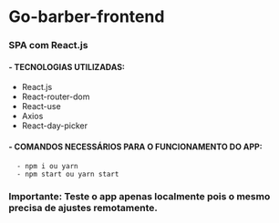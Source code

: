 # Go-barber-frontend

### SPA com React.js

#### - TECNOLOGIAS UTILIZADAS:

  - React.js
  - React-router-dom
  - React-use
  - Axios
  - React-day-picker
  
#### - COMANDOS NECESSÁRIOS PARA O FUNCIONAMENTO DO APP:

      - npm i ou yarn
      - npm start ou yarn start
      
      
### Importante: Teste o app apenas localmente pois o mesmo precisa de ajustes remotamente.
